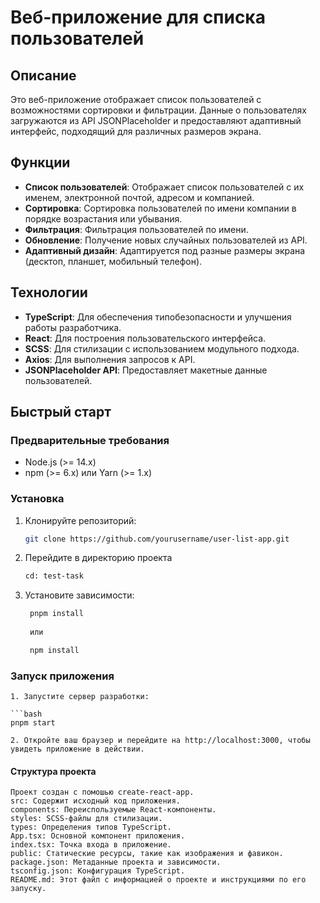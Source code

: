 # Веб-приложение для списка пользователей

## Описание

Это веб-приложение отображает список пользователей с возможностями сортировки и фильтрации. Данные о пользователях загружаются из API JSONPlaceholder и предоставляют адаптивный интерфейс, подходящий для различных размеров экрана.

## Функции

- **Список пользователей**: Отображает список пользователей с их именем, электронной почтой, адресом и компанией.
- **Сортировка**: Сортировка пользователей по имени компании в порядке возрастания или убывания.
- **Фильтрация**: Фильтрация пользователей по имени.
- **Обновление**: Получение новых случайных пользователей из API.
- **Адаптивный дизайн**: Адаптируется под разные размеры экрана (десктоп, планшет, мобильный телефон).

## Технологии

- **TypeScript**: Для обеспечения типобезопасности и улучшения работы разработчика.
- **React**: Для построения пользовательского интерфейса.
- **SCSS**: Для стилизации с использованием модульного подхода.
- **Axios**: Для выполнения запросов к API.
- **JSONPlaceholder API**: Предоставляет макетные данные пользователей.

## Быстрый старт

### Предварительные требования

- Node.js (>= 14.x)
- npm (>= 6.x) или Yarn (>= 1.x)

### Установка

1. Клонируйте репозиторий:
    ```bash
   git clone https://github.com/yourusername/user-list-app.git
2. Перейдите в директорию проекта
    ```bash
    cd: test-task

3. Установите зависимости:
   ```bash
    pnpm install 
    
    или

    npm install 

### Запуск приложения

    1. Запустите сервер разработки:
    
    ```bash
    pnpm start

    2. Откройте ваш браузер и перейдите на http://localhost:3000, чтобы увидеть приложение в действии.

#### Структура проекта

    Проект создан с помошью create-react-app.
    src: Содержит исходный код приложения.
    components: Переиспользуемые React-компоненты.
    styles: SCSS-файлы для стилизации.
    types: Определения типов TypeScript.
    App.tsx: Основной компонент приложения.
    index.tsx: Точка входа в приложение.
    public: Статические ресурсы, такие как изображения и фавикон.
    package.json: Метаданные проекта и зависимости.
    tsconfig.json: Конфигурация TypeScript.
    README.md: Этот файл с информацией о проекте и инструкциями по его запуску.